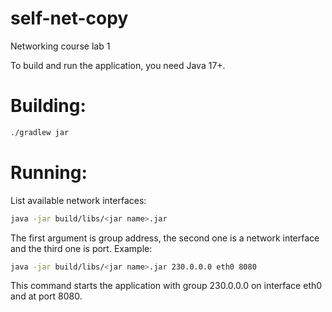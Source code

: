 # self-net-copy
Networking course lab 1

To build and run the application, you need Java 17+.

# Building:
```bash
./gradlew jar
```

# Running:

List available network interfaces:
```bash
java -jar build/libs/<jar name>.jar
```

The first argument is group address, the second one is a network interface and the third one is port.
Example:
```bash
java -jar build/libs/<jar name>.jar 230.0.0.0 eth0 8080
```
This command starts the application with group 230.0.0.0 on interface eth0 and at port 8080.
